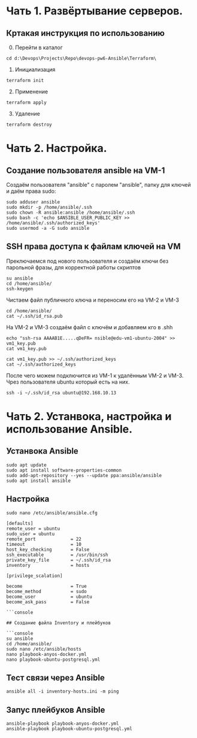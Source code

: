 # Чать 1. Развёртывание серверов.

## Кртакая инструкция по использованию

0. Перейти в каталог
```console
cd d:\Devops\Projects\Repo\devops-pw6-Ansible\Terraform\
```

1. Инициализация 
```console
terraform init
```

2. Применение
```console
terraform apply
```

3. Удаление
```console
terraform destroy
```

# Чать 2. Настройка.

## Создание пользователя ansible на VM-1

Создаём пользователя "ansible" с паролем "ansible", папку для ключей и даём права sudo:

```console
sudo adduser ansible
sudo mkdir -p /home/ansible/.ssh
sudo chown -R ansible:ansible /home/ansible/.ssh
sudo bash -c 'echo $ANSIBLE_USER_PUBLIC_KEY >> /home/ansible/.ssh/authorized_keys'
sudo usermod -a -G sudo ansible
```

## SSH права доступа к файлам ключей на VM

Преключаемся под нового пользователя и создаём ключи без парольной фразы, для корректной работы скриптов

```console
su ansible
cd /home/ansible/
ssh-keygen 
```
Чистаем файл публичного ключа и переносим его на VM-2 и VM-3
```console
cd /home/ansible/
cat ~/.ssh/id_rsa.pub
```

На VM-2 и VM-3 создаём файл с ключём и добавляем кго в .shh
```console
echo "ssh-rsa AAAAB1E.....qDeFR= nsible@edu-vm1-ubuntu-2004" >> vm1_key.pub
cat vm1_key.pub

cat vm1_key.pub >> ~/.ssh/authorized_keys
cat ~/.ssh/authorized_keys
```
После чего можем подключится из VM-1 к удалённым VM-2 и VM-3. Чрез пользователя ubuntu который есть на них.
```console
ssh -i ~/.ssh/id_rsa ubuntu@192.168.10.13
```

# Чать 2. Устанвока, настройка и использование Ansible.

## Устанвока Ansible

```console
sudo apt update
sudo apt install software-properties-common
sudo add-apt-repository --yes --update ppa:ansible/ansible
sudo apt install ansible
```

## Настройка

```
sudo nano /etc/ansible/ansible.cfg

[defaults]
remote_user = ubuntu
sudo_user = ubuntu
remote_port             = 22
timeout                 = 10
host_key_checking       = False
ssh_executable          = /usr/bin/ssh
private_key_file        = ~/.ssh/id_rsa
inventory               = hosts

[privilege_scalation]

become                  = True
become_method           = sudo
become_user             = ubuntu
become_ask_pass         = False

```console

## Создание файла Inventory и плейбуков

```console
su ansible 
cd /home/ansible/
sudo nano /etc/ansible/hosts
nano playbook-anyos-docker.yml
nano playbook-ubuntu-postgresql.yml
```

## Тест связи через Ansible

```console
ansible all -i inventory-hosts.ini -m ping
```

## Запус плейбуков Ansible

```console
ansible-playbook playbook-anyos-docker.yml
ansible-playbook playbook-ubuntu-postgresql.yml
```